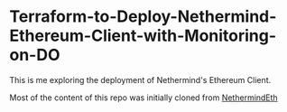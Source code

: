 # Terraform-to-Deploy-Nethermind-Ethereum-Client-with-Monitoring-on-DO

This is me exploring the deployment of Nethermind's Ethereum Client.

Most of the content of this repo was initially cloned from [NethermindEth](https://github.com/NethermindEth/terraform-nethermind)
